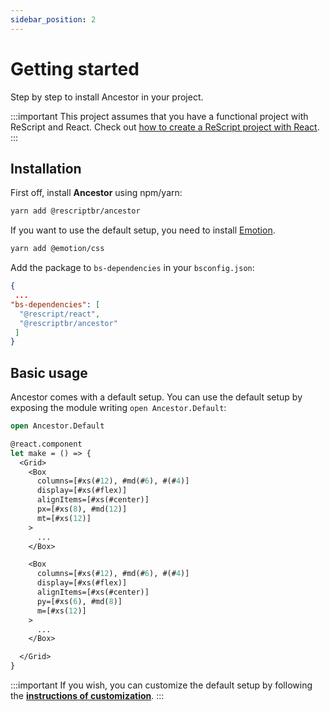 ```yaml
---
sidebar_position: 2
---
```


# Getting started

Step by step to install Ancestor in your project.

:::important
This project assumes that you have a functional project with ReScript and React. Check out [how to create a ReScript project with React](https://rescript-lang.org/docs/react/latest/installation).
:::

## Installation

First off, install **Ancestor** using npm/yarn:

```sh title="Terminal"
yarn add @rescriptbr/ancestor
```

If you want to use the default setup, you need to install [Emotion](https://emotion.sh).

```sh title="Terminal"
yarn add @emotion/css
```

Add the package to `bs-dependencies` in your `bsconfig.json`:

```json title="bsconfig.json"
{
 ...
"bs-dependencies": [
  "@rescript/react",
  "@rescriptbr/ancestor"
 ]
}

```

## Basic usage

Ancestor comes with a default setup. You can use the default setup by exposing the module writing `open Ancestor.Default`:

```ocaml title="App.res"
open Ancestor.Default

@react.component
let make = () => {
  <Grid>
    <Box
      columns=[#xs(#12), #md(#6), #(#4)]
      display=[#xs(#flex)]
      alignItems=[#xs(#center)]
      px=[#xs(8), #md(12)]
      mt=[#xs(12)]
    >
      ...
    </Box>

    <Box
      columns=[#xs(#12), #md(#6), #(#4)]
      display=[#xs(#flex)]
      alignItems=[#xs(#center)]
      py=[#xs(6), #md(8)]
      m=[#xs(12)]
    >
      ...
    </Box>

  </Grid>
}
```

:::important
If you wish, you can customize the default setup by following the **[instructions of customization](/docs/customization)**.
:::

